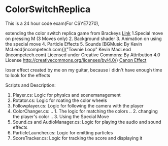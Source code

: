# ColorSwitchReplica
This is a 24 hour code exam(For CSYE7270), 

extending the color switch replica game from Brackeys [Link](https://github.com/Brackeys/Color-Switch-Replica)
1.Special move on pressing M (3 Moves only)
2. Background shader
3. Animation on using the special move
4. Particle Effects
5. Sounds [BGMusic By Kevin McLeod(incompetech.com)]("Townie Loop" Kevin MacLeod (incompetech.com)
Licensed under Creative Commons: By Attribution 4.0 License
http://creativecommons.org/licenses/by/4.0/) 
[Canon Effect](http://soundbible.com/1771-Laser-Cannon.html)

loser effect created by me on my guitar, because i didn't have enough time to look for the effects

Scripts and Description:
1. Player.cs: Logic for physics and scenemanagement
2. Rotator.cs: Logic for roating the color wheels
3. Followplayer.cs: Logic for following the camera with the player
4. ColorChanger.cs:
.. 1. The logic for matching the colors
.. 2. changing the player's color
.. 3. Using the Special Move
5. Sound.cs and AudioManager.cs: Logic for playing the audio and sound effects
6. ParticleLauncher.cs: Logic for emitting particles
7. ScoreTracker.cs: Logic for tracking the score and displaying it
